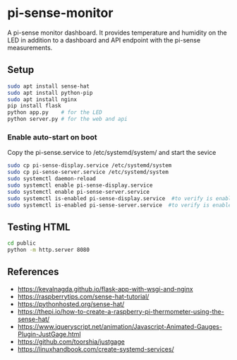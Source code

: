 # pi-sense-monitor
A pi-sense monitor dashboard.  It provides temperature and humidity on the LED in addition to a dashboard and API endpoint with the pi-sense measurements.

## Setup
``` bash
sudo apt install sense-hat
sudo apt install python-pip
sudo apt install nginx
pip install flask
python app.py    # for the LED
python server.py # for the web and api
```

### Enable auto-start on boot
Copy the pi-sense.service to /etc/systemd/system/ and start the sevice
```bash
sudo cp pi-sense-display.service /etc/systemd/system
sudo cp pi-sense-server.service /etc/systemd/system
sudo systemctl daemon-reload
sudo systemctl enable pi-sense-display.service
sudo systemctl enable pi-sense-server.service
sudo systemctl is-enabled pi-sense-display.service  #to verify is enabled
sudo systemctl is-enabled pi-sense-server.service  #to verify is enabled
```

## Testing HTML
```bash
cd public
python -m http.server 8080
```

## References
- https://kevalnagda.github.io/flask-app-with-wsgi-and-nginx
- https://raspberrytips.com/sense-hat-tutorial/
- https://pythonhosted.org/sense-hat/
- https://thepi.io/how-to-create-a-raspberry-pi-thermometer-using-the-sense-hat/
- https://www.jqueryscript.net/animation/Javascript-Animated-Gauges-Plugin-JustGage.html
- https://github.com/toorshia/justgage
- https://linuxhandbook.com/create-systemd-services/
